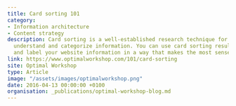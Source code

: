 ```yaml
---
title: Card sorting 101
category:
- Information architecture
- Content strategy
description: Card sorting is a well-established research technique for discovering how people
  understand and categorize information. You can use card sorting results to group
  and label your website information in a way that makes the most sense to your audience.
link: https://www.optimalworkshop.com/101/card-sorting
site: Optimal Workshop
type: Article
image: "/assets/images/optimalworkshop.png"
date: 2016-04-13 00:00:00 +0100
organisation: _publications/optimal-workshop-blog.md
---
```

